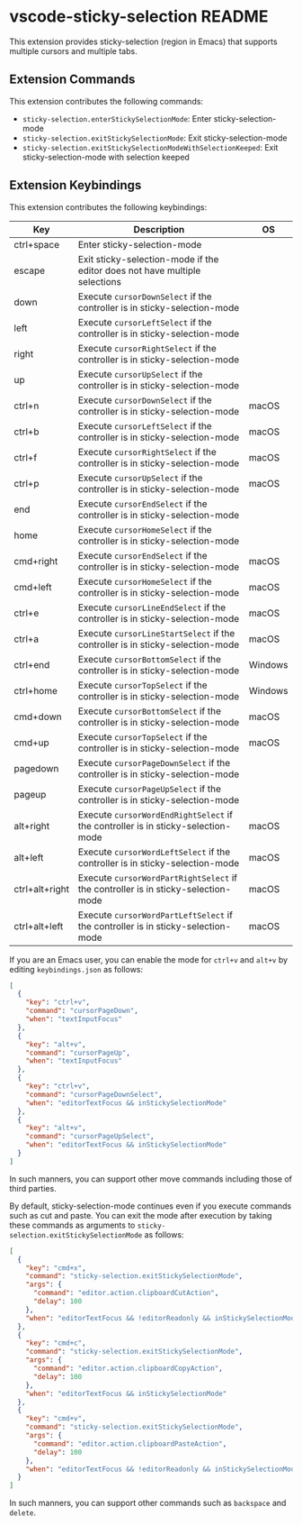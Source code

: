 # vscode-sticky-selection README

This extension provides sticky-selection (region in Emacs) that supports multiple cursors and multiple tabs.

## Extension Commands

This extension contributes the following commands:

- `sticky-selection.enterStickySelectionMode`: Enter sticky-selection-mode
- `sticky-selection.exitStickySelectionMode`: Exit sticky-selection-mode
- `sticky-selection.exitStickySelectionModeWithSelectionKeeped`: Exit sticky-selection-mode with selection keeped

## Extension Keybindings

This extension contributes the following keybindings:

| Key            | Description                                                                       | OS      |
| -------------- | --------------------------------------------------------------------------------- | ------- |
| ctrl+space     | Enter sticky-selection-mode                                                       |         |
| escape         | Exit sticky-selection-mode if the editor does not have multiple selections        |         |
| down           | Execute `cursorDownSelect` if the controller is in sticky-selection-mode          |         |
| left           | Execute `cursorLeftSelect` if the controller is in sticky-selection-mode          |         |
| right          | Execute `cursorRightSelect` if the controller is in sticky-selection-mode         |         |
| up             | Execute `cursorUpSelect` if the controller is in sticky-selection-mode            |         |
| ctrl+n         | Execute `cursorDownSelect` if the controller is in sticky-selection-mode          | macOS   |
| ctrl+b         | Execute `cursorLeftSelect` if the controller is in sticky-selection-mode          | macOS   |
| ctrl+f         | Execute `cursorRightSelect` if the controller is in sticky-selection-mode         | macOS   |
| ctrl+p         | Execute `cursorUpSelect` if the controller is in sticky-selection-mode            | macOS   |
| end            | Execute `cursorEndSelect` if the controller is in sticky-selection-mode           |         |
| home           | Execute `cursorHomeSelect` if the controller is in sticky-selection-mode          |         |
| cmd+right      | Execute `cursorEndSelect` if the controller is in sticky-selection-mode           | macOS   |
| cmd+left       | Execute `cursorHomeSelect` if the controller is in sticky-selection-mode          | macOS   |
| ctrl+e         | Execute `cursorLineEndSelect` if the controller is in sticky-selection-mode       | macOS   |
| ctrl+a         | Execute `cursorLineStartSelect` if the controller is in sticky-selection-mode     | macOS   |
| ctrl+end       | Execute `cursorBottomSelect` if the controller is in sticky-selection-mode        | Windows |
| ctrl+home      | Execute `cursorTopSelect` if the controller is in sticky-selection-mode           | Windows |
| cmd+down       | Execute `cursorBottomSelect` if the controller is in sticky-selection-mode        | macOS   |
| cmd+up         | Execute `cursorTopSelect` if the controller is in sticky-selection-mode           | macOS   |
| pagedown       | Execute `cursorPageDownSelect` if the controller is in sticky-selection-mode      |         |
| pageup         | Execute `cursorPageUpSelect` if the controller is in sticky-selection-mode        |         |
| alt+right      | Execute `cursorWordEndRightSelect` if the controller is in sticky-selection-mode  | macOS   |
| alt+left       | Execute `cursorWordLeftSelect` if the controller is in sticky-selection-mode      | macOS   |
| ctrl+alt+right | Execute `cursorWordPartRightSelect` if the controller is in sticky-selection-mode | macOS   |
| ctrl+alt+left  | Execute `cursorWordPartLeftSelect` if the controller is in sticky-selection-mode  | macOS   |

If you are an Emacs user, you can enable the mode for `ctrl+v` and `alt+v` by editing `keybindings.json` as follows:

```json
[
  {
    "key": "ctrl+v",
    "command": "cursorPageDown",
    "when": "textInputFocus"
  },
  {
    "key": "alt+v",
    "command": "cursorPageUp",
    "when": "textInputFocus"
  },
  {
    "key": "ctrl+v",
    "command": "cursorPageDownSelect",
    "when": "editorTextFocus && inStickySelectionMode"
  },
  {
    "key": "alt+v",
    "command": "cursorPageUpSelect",
    "when": "editorTextFocus && inStickySelectionMode"
  }
]
```

In such manners, you can support other move commands including those of third parties.

By default, sticky-selection-mode continues even if you execute commands such as cut and paste. You can exit the mode after execution by taking these commands as arguments to `sticky-selection.exitStickySelectionMode` as follows:

```json
[
  {
    "key": "cmd+x",
    "command": "sticky-selection.exitStickySelectionMode",
    "args": {
      "command": "editor.action.clipboardCutAction",
      "delay": 100
    },
    "when": "editorTextFocus && !editorReadonly && inStickySelectionMode"
  },
  {
    "key": "cmd+c",
    "command": "sticky-selection.exitStickySelectionMode",
    "args": {
      "command": "editor.action.clipboardCopyAction",
      "delay": 100
    },
    "when": "editorTextFocus && inStickySelectionMode"
  },
  {
    "key": "cmd+v",
    "command": "sticky-selection.exitStickySelectionMode",
    "args": {
      "command": "editor.action.clipboardPasteAction",
      "delay": 100
    },
    "when": "editorTextFocus && !editorReadonly && inStickySelectionMode"
  }
]
```

In such manners, you can support other commands such as `backspace` and `delete`.
